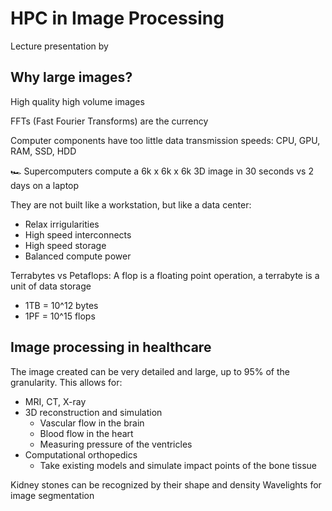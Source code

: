 # HPC in Image Processing
Lecture presentation by 

## Why large images?
High quality high volume images 

FFTs (Fast Fourier Transforms) are the currency

Computer components have too little data transmission speeds: CPU, GPU, RAM, SSD, HDD

🏎️ Supercomputers compute a 6k x 6k x 6k 3D image in 30 seconds vs 2 days on a laptop

They are not built like a workstation, but like a data center:
- Relax irrigularities
- High speed interconnects
- High speed storage
- Balanced compute power

Terrabytes vs Petaflops:
A flop is a floating point operation, a terrabyte is a unit of data storage
- 1TB = 10^12 bytes
- 1PF = 10^15 flops

## Image processing in healthcare
The image created can be very detailed and large, up to 95% of the granularity. This allows for:
- MRI, CT, X-ray
- 3D reconstruction and simulation
    - Vascular flow in the brain
    - Blood flow in the heart
    - Measuring pressure of the ventricles
- Computational orthopedics
    - Take existing models and simulate impact points of the bone tissue

Kidney stones can be recognized by their shape and density
Wavelights for image segmentation
